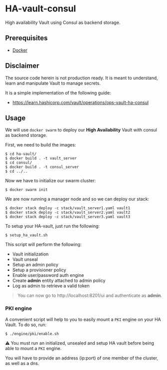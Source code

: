 # HA-vault-consul
High availability Vault using Consul as backend storage.

## Prerequisites

- [Docker](https://docs.docker.com)

## Disclaimer

The source code herein is not production ready. It is meant to understand, learn and manipulate Vault to manage secrets.

It is a simple implementation of the following guide:
* https://learn.hashicorp.com/vault/operations/ops-vault-ha-consul

## Usage

We will use `docker swarm` to deploy our **High Availability** Vault with consul as backend storage.

First, we need to build the images:

```
$ cd ha-vault/
$ docker build . -t vault_server
$ cd consul/
$ docker build . -t consul_server
$ cd ../..
```

Now we have to initialize our swarm cluster:

```
$ docker swarm init
```

We are now running a manager node and so we can deploy our stack:

```
$ docker stack deploy -c stack/vault_server1.yaml vault1
$ docker stack deploy -c stack/vault_server2.yaml vault2
$ docker stack deploy -c stack/vault_server3.yaml vault3
```

To setup your HA-vault, just run the following:

```
$ setup_ha_vault.sh
```

This script will perform the following:

- Vault initialization
- Vault unseal
- Setup an admin policy
- Setup a provisioner policy
- Enable user/password auth engine
- Create **admin** entity attached to admin policy
- Log as admin to retrieve a valid token

> You can now go to http://localhost:8201/ui and authenticate as **admin**.

### PKI engine

A convenient script will help to you to easily mount a `PKI` engine on your HA Vault.
To do so, run:


```
$ ./engine/pki/enable.sh
```

:warning: You must run an initialized, unsealed and setup HA vault before being able to mount a `PKI` engine.

You will have to provide an address (ip:port) of one member of the cluster, as well as a dns.
